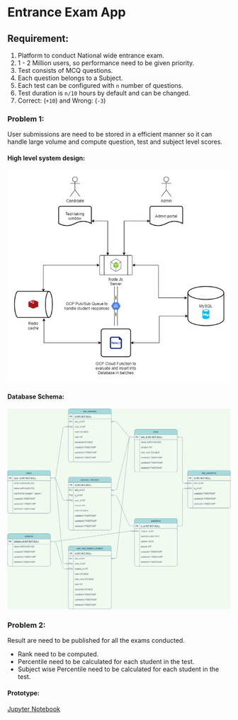 # Entrance Exam App

## Requirement:
1. Platform to conduct National wide entrance exam.
2. 1 - 2 Million users, so performance need to be given priority.
3. Test consists of MCQ questions.
4. Each question belongs to a Subject.
5. Each test can be configured with `n` number of questions.
6. Test duration is `n/10` hours by default and can be changed.
7. Correct: (`+10`) and Wrong: (`-3`)

### Problem 1:
User submissions are need to be stored in a efficient manner so it can handle large volume and compute question, test and subject level scores.

#### High level system design:
<p align="center">
  <img src="public/biofourmis_design_v3.jpg" alt="Architecture Diagram" />
</p>

#### Database Schema:
<p align="center">
  <img src="public/biofourmis_design_db_schema_v4.jpg" alt="Architecture Diagram" />
</p>

### Problem 2:
Result are need to be published for all the exams conducted.
* Rank need to be computed.
* Percentile need to be calculated for each student in the test.
* Subject wise Percentile need to be calculated for each student in the test.

#### Prototype:
[Jupyter Notebook](prototype/results.ipynb)